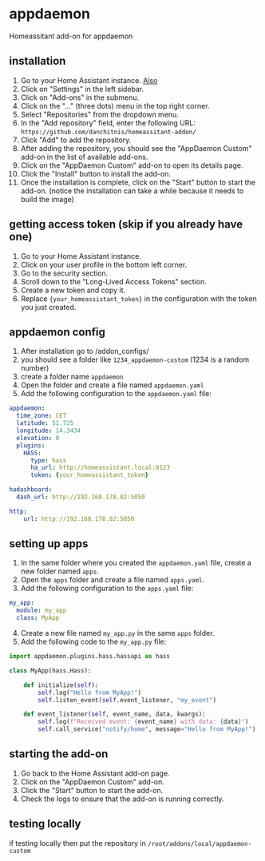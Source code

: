 # appdaemon
Homeassitant add-on for appdaemon

## installation

1. Go to your Home Assistant instance. [Also](https://www.home-assistant.io/common-tasks/os/#installing-a-third-party-add-on-repository)
2. Click on "Settings" in the left sidebar.
3. Click on "Add-ons" in the submenu.
4. Click on the "..." (three dots) menu in the top right corner.
5. Select "Repositories" from the dropdown menu.
6. In the "Add repository" field, enter the following URL: `https://github.com/danchitnis/homeassitant-addon/`
7. Click "Add" to add the repository.
8. After adding the repository, you should see the "AppDaemon Custom" add-on in the list of available add-ons.
9. Click on the "AppDaemon Custom" add-on to open its details page.
10. Click the "Install" button to install the add-on.
11. Once the installation is complete, click on the "Start" button to start the add-on. (notice the installation can take a while because it needs to build the image)

## getting access token (skip if you already have one)

1. Go to your Home Assistant instance.
2. Click on your user profile in the bottom left corner.
3. Go to the security section.
4. Scroll down to the "Long-Lived Access Tokens" section.
5. Create a new token and copy it.
6. Replace `{your_homeassistant_token}` in the configuration with the token you just created.


## appdaemon config

1. After installation go to /addon_configs/
2. you should see a folder like `1234_appdaemon-custom` (1234 is a random number)
3. create a folder name `appdaemon`
4. Open the folder and create a file named `appdaemon.yaml`
5. Add the following configuration to the `appdaemon.yaml` file:

```yaml
appdaemon:
  time_zone: CET
  latitude: 51.725
  longitude: 14.3434
  elevation: 0
  plugins:
    HASS:
      type: hass
      ha_url: http://homeassistant.local:8123
      token: {your_homeassistant_token}

hadashboard:
  dash_url: http://192.168.178.82:5050

http:
    url: http://192.168.178.82:5050

```

## setting up apps

1. In the same folder where you created the `appdaemon.yaml` file, create a new folder named `apps`.
2. Open the `apps` folder and create a file named `apps.yaml`.
3. Add the following configuration to the `apps.yaml` file:

```yaml
my_app:
  module: my_app
  class: MyApp
```

4. Create a new file named `my_app.py` in the same `apps` folder.
5. Add the following code to the `my_app.py` file:
```python
import appdaemon.plugins.hass.hassapi as hass

class MyApp(hass.Hass):

    def initialize(self):
        self.log("Hello from MyApp!")
        self.listen_event(self.event_listener, "my_event")

    def event_listener(self, event_name, data, kwargs):
        self.log(f"Received event: {event_name} with data: {data}")
        self.call_service("notify/home", message="Hello from MyApp!")
```

## starting the add-on

1. Go back to the Home Assistant add-on page.
2. Click on the "AppDaemon Custom" add-on.
3. Click the "Start" button to start the add-on.
4. Check the logs to ensure that the add-on is running correctly.


## testing locally

if testing locally then put the repository in `/root/addons/local/appdaemon-custom`
